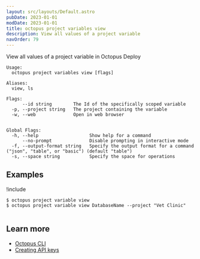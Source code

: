 ```yaml
---
layout: src/layouts/Default.astro
pubDate: 2023-01-01
modDate: 2023-01-01
title: octopus project variables view
description: View all values of a project variable
navOrder: 79
---
```


View all values of a project variable in Octopus Deploy


```
Usage:
  octopus project variables view [flags]

Aliases:
  view, ls

Flags:
      --id string        The Id of the specifically scoped variable
  -p, --project string   The project containing the variable
  -w, --web              Open in web browser


Global Flags:
  -h, --help                   Show help for a command
      --no-prompt              Disable prompting in interactive mode
  -f, --output-format string   Specify the output format for a command ("json", "table", or "basic") (default "table")
  -s, --space string           Specify the space for operations

```

## Examples

!include <samples-instance>


```
$ octopus project variable view
$ octopus project variable view DatabaseName --project "Vet Clinic" 


```

## Learn more

- [Octopus CLI](/docs/octopus-rest-api/cli)
- [Creating API keys](/docs/octopus-rest-api/how-to-create-an-api-key)